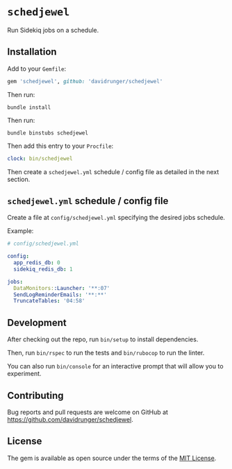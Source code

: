 # `schedjewel`

Run Sidekiq jobs on a schedule.

## Installation

Add to your `Gemfile`:

```rb
gem 'schedjewel', github: 'davidrunger/schedjewel'
```

Then run:

```
bundle install
```

Then run:

```
bundle binstubs schedjewel
```

Then add this entry to your `Procfile`:

```yml
clock: bin/schedjewel
```

Then create a `schedjewel.yml` schedule / config file as detailed in the next section.

## `schedjewel.yml` schedule / config file

Create a file at `config/schedjewel.yml` specifying the desired jobs schedule.

Example:

```yml
# config/schedjewel.yml

config:
  app_redis_db: 0
  sidekiq_redis_db: 1

jobs:
  DataMonitors::Launcher: '**:07'
  SendLogReminderEmails: '**:**'
  TruncateTables: '04:58'
```

## Development

After checking out the repo, run `bin/setup` to install dependencies.

Then, run `bin/rspec` to run the tests and `bin/rubocop` to run the linter.

You can also run `bin/console` for an interactive prompt that will allow you to experiment.

## Contributing

Bug reports and pull requests are welcome on GitHub at https://github.com/davidrunger/schedjewel.

## License

The gem is available as open source under the terms of the [MIT
License](https://opensource.org/licenses/MIT).
